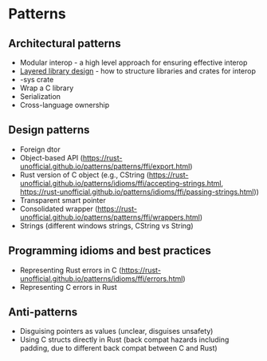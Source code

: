 # Patterns

## Architectural patterns

* Modular interop - a high level approach for ensuring effective interop
* [Layered library design](layered.md) - how to structure libraries and crates for interop
* -sys crate
* Wrap a C library
* Serialization
* Cross-language ownership

## Design patterns

* Foreign dtor
* Object-based API (https://rust-unofficial.github.io/patterns/patterns/ffi/export.html)
* Rust version of C object (e.g., CString (https://rust-unofficial.github.io/patterns/idioms/ffi/accepting-strings.html, https://rust-unofficial.github.io/patterns/idioms/ffi/passing-strings.html))
* Transparent smart pointer
* Consolidated wrapper (https://rust-unofficial.github.io/patterns/patterns/ffi/wrappers.html)
* Strings (different windows strings, CString vs String)

## Programming idioms and best practices

* Representing Rust errors in C (https://rust-unofficial.github.io/patterns/idioms/ffi/errors.html)
* Representing C errors in Rust

## Anti-patterns

* Disguising pointers as values (unclear, disguises unsafety)
* Using C structs directly in Rust (back compat hazards including padding, due to different back compat between C and Rust)
